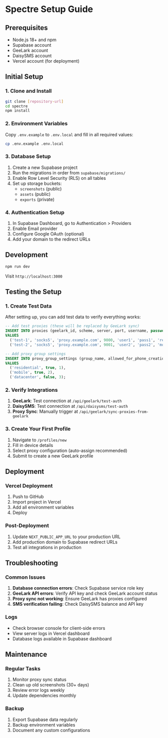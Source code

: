 # Spectre Setup Guide

## Prerequisites

- Node.js 18+ and npm
- Supabase account
- GeeLark account
- DaisySMS account
- Vercel account (for deployment)

## Initial Setup

### 1. Clone and Install

```bash
git clone [repository-url]
cd spectre
npm install
```

### 2. Environment Variables

Copy `.env.example` to `.env.local` and fill in all required values:

```bash
cp .env.example .env.local
```

### 3. Database Setup

1. Create a new Supabase project
2. Run the migrations in order from `supabase/migrations/`
3. Enable Row Level Security (RLS) on all tables
4. Set up storage buckets:
   - `screenshots` (public)
   - `assets` (public)
   - `exports` (private)

### 4. Authentication Setup

1. In Supabase Dashboard, go to Authentication > Providers
2. Enable Email provider
3. Configure Google OAuth (optional)
4. Add your domain to the redirect URLs

## Development

```bash
npm run dev
```

Visit `http://localhost:3000`

## Testing the Setup

### 1. Create Test Data

After setting up, you can add test data to verify everything works:

```sql
-- Add test proxies (these will be replaced by GeeLark sync)
INSERT INTO proxies (geelark_id, scheme, server, port, username, password, group_name, is_active)
VALUES 
  ('test-1', 'socks5', 'proxy.example.com', 9000, 'user1', 'pass1', 'residential', true),
  ('test-2', 'socks5', 'proxy.example.com', 9001, 'user2', 'pass2', 'mobile', true);

-- Add proxy group settings
INSERT INTO proxy_group_settings (group_name, allowed_for_phone_creation, priority)
VALUES 
  ('residential', true, 1),
  ('mobile', true, 2),
  ('datacenter', false, 3);
```

### 2. Verify Integrations

1. **GeeLark**: Test connection at `/api/geelark/test-auth`
2. **DaisySMS**: Test connection at `/api/daisysms/test-auth`
3. **Proxy Sync**: Manually trigger at `/api/geelark/sync-proxies-from-geelark`

### 3. Create Your First Profile

1. Navigate to `/profiles/new`
2. Fill in device details
3. Select proxy configuration (auto-assign recommended)
4. Submit to create a new GeeLark profile

## Deployment

### Vercel Deployment

1. Push to GitHub
2. Import project in Vercel
3. Add all environment variables
4. Deploy

### Post-Deployment

1. Update `NEXT_PUBLIC_APP_URL` to your production URL
2. Add production domain to Supabase redirect URLs
3. Test all integrations in production

## Troubleshooting

### Common Issues

1. **Database connection errors**: Check Supabase service role key
2. **GeeLark API errors**: Verify API key and check GeeLark account status
3. **Proxy sync not working**: Ensure GeeLark has proxies configured
4. **SMS verification failing**: Check DaisySMS balance and API key

### Logs

- Check browser console for client-side errors
- View server logs in Vercel dashboard
- Database logs available in Supabase dashboard

## Maintenance

### Regular Tasks

1. Monitor proxy sync status
2. Clean up old screenshots (30+ days)
3. Review error logs weekly
4. Update dependencies monthly

### Backup

1. Export Supabase data regularly
2. Backup environment variables
3. Document any custom configurations